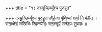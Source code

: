 +++
title = "१८ दस्यूञ्छिम्यूँश्च पुरुहूत"

+++
दस्यू॒ञ्छिम्यूँ॑श्च पुरुहू॒त एवै॑र्ह॒त्वा पृ॑थि॒व्यां शर्वा॒ नि ब॑र्हीत् ।  
सन॒त्क्षेत्रं॒ सखि॑भिः श्वि॒त्न्येभिः॒ सन॒त्सूर्यं॒ सन॑द॒पः सु॒वज्रः॑ ॥